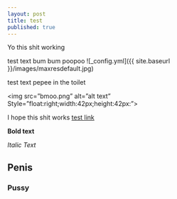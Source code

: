 ```yaml
---
layout: post
title: test
published: true
---
```


Yo this shit working

test text bum bum poopoo ![_config.yml]({{ site.baseurl }}/images/maxresdefault.jpg)

test text pepee in the toilet <p><img src=”bmoo.png” alt=”alt text” Style=”float:right;width:42px;height:42px:”> 


I hope this shit works [test link]( https://www.youtube.com/watch?v=mEnhfMRLXnc)

**Bold text**

_Italic Text_

## Penis

### Pussy

